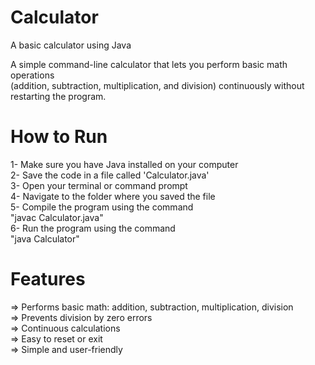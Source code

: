 # Calculator
A basic calculator using Java

A simple command-line calculator that lets you perform basic math operations \
(addition, subtraction, multiplication, and division) 
continuously without restarting the program.

# How to Run

1- Make sure you have Java installed on your computer \
2- Save the code in a file called 'Calculator.java' \
3- Open your terminal or command prompt \
4- Navigate to the folder where you saved the file \
5- Compile the program using the command  \
"javac Calculator.java" \
6- Run the program using the command \
"java Calculator"


# Features

=> Performs basic math: addition, subtraction, multiplication, division \
=> Prevents division by zero errors \
=> Continuous calculations \
=> Easy to reset or exit\
=> Simple and user-friendly
